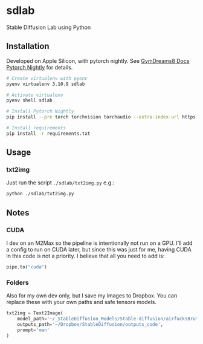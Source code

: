 # sdlab
Stable Diffusion Lab using Python

## Installation

Developed on Apple Silicon, with pytorch nightly. See [GymDreams8 Docs Pytorch Nightly](https://docs.gymdreams8.com/mac_automatic1111.html#pytorch-nightly) for details.

```bash
# Create virtualenv with pyenv
pyenv virtualenv 3.10.9 sdlab

# Activate virtualenv
pyenv shell sdlab

# Install Pytorch Nightly
pip install --pre torch torchvision torchaudio --extra-index-url https://download.pytorch.org/whl/nightly/cpu

# Install requirements
pip install -r requirements.txt

```

## Usage

### txt2img

Just run the script `./sdlab/txt2img.py` e.g.:

```sh
python ./sdlab/txt2img.py
```

## Notes

### CUDA 

I dev on an M2Max so the pipeline is intentionally not run on a GPU. I’ll add a config to run on CUDA later, but since this was just for me, having CUDA in this code is not a priority. I believe that all you need to add is:

```py
pipe.to("cuda")
```

### Folders

Also for my own dev only, but I save my images to Dropbox. You can replace these with your own paths and safe tensors models.
```py
txt2img = Text2Image(
    model_path='~/_StableDiffusion_Models/Stable-diffusion/airfucksBruteMix_v10.safetensors',
    outputs_path='~/Dropbox/StableDiffusion/outputs_code',
    prompt='man'
)
```

